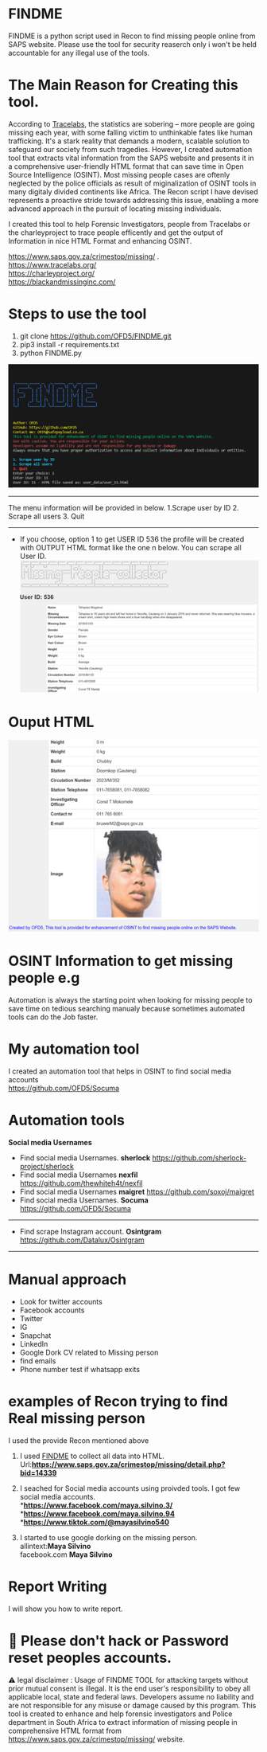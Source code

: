 # FINDME


FINDME is a python script used in Recon to find missing people online from SAPS website. Please use the tool for security reaserch only i won't be held accountable for any illegal use of the tools. 

#
# The Main Reason for Creating this tool.
According to <a href="https://www.tracelabs.org/">Tracelabs</a>, the statistics are sobering – more people are going missing each year, with some falling victim to unthinkable fates like human trafficking. It's a stark reality that demands a modern, scalable solution to safeguard our society from such tragedies. However, I created  automation tool that extracts vital information from the SAPS website and presents it in a comprehensive user-friendly HTML format that can save time in Open Source Intelligence (OSINT). Most missing people cases are oftenly neglected by the police officials as result of miginalization of OSINT tools in many digitaly divided continents like Africa. The Recon script I have devised represents a proactive stride towards addressing this issue, enabling a more advanced approach in the pursuit of locating missing individuals.



I created this tool to help Forensic Investigators, people from Tracelabs or the charleyproject to trace people efficently and get the output of Information in nice HTML Format and enhancing OSINT. 

https://www.saps.gov.za/crimestop/missing/ .
<br> 
https://www.tracelabs.org/
<br>
https://charleyproject.org/
<br>
https://blackandmissinginc.com/
#
# Steps to use the tool 
1. git clone https://github.com/OFD5/FINDME.git
2. pip3 install -r requirements.txt
3. python FINDME.py

![collector-OSINT logo](https://raw.githubusercontent.com/OFD5/FINDME/main/FIND-ME.PNG)


------------------------
The menu information will be provided in below.
1.Scrape user by ID
2. Scrape all users
3. Quit

-------------------------
* If you choose, option 1 to get USER ID 536 the profile will be created with OUTPUT HTML format like the one n below. You can scrape all User ID.
![Info-missing-logo](https://github.com/OFD5/FINDME/blob/main/Info-missing.PNG)
# Ouput HTML
![Info-missing-logo](https://github.com/OFD5/FINDME/blob/main/view-output.PNG)

# OSINT Information to get missing people e.g
Automation is always the starting point when looking for missing people to save time on tedious searching manualy because sometimes automated tools can do the Job faster.

# My automation tool
I created an automation tool that helps in OSINT to find social media accounts
<br>
https://github.com/OFD5/Socuma

# Automation tools 
**Social media Usernames**
- Find social media Usernames. **sherlock** https://github.com/sherlock-project/sherlock
- Find social media Usernames **nexfil** https://github.com/thewhiteh4t/nexfil
- Find social media Usernames  **maigret** https://github.com/soxoj/maigret
- Find social media Usernames. **Socuma** https://github.com/OFD5/Socuma
--------------------------------------------------------------------------------------------
- Find scrape Instagram account. **Osintgram** https://github.com/Datalux/Osintgram

---------------------------------------------------------------------------------------------

  

# Manual approach 
- Look for twitter accounts
- Facebook accounts
- Twitter
-  IG
- Snapchat
- LinkedIn
- Google Dork CV related to Missing person
- find emails
- Phone number test if whatsapp exits
  
# examples of Recon trying to find Real missing person 
I used the provide Recon mentioned above 

1. I used <a href="https://github.com/OFD5/FINDME">FINDME</a> to collect all data into HTML.
   Url:**https://www.saps.gov.za/crimestop/missing/detail.php?bid=14339**
2. I seached for Social media accounts using proivded tools. I got few social media accounts.
   <br>
   ***https://www.facebook.com/maya.silvino.3/**
   <br>
   ***https://www.facebook.com/maya.silvino.94**
   <br>
   ***https://www.tiktok.com/@mayasilvino540**

3. I started to use google dorking on the missing person.
   <br> allintext:**Maya Silvino**
   <br> facebook.com **Maya Silvino**
   
# Report Writing 

  I will show you how to write report.
#
  
# 🚫 Please don't hack  or Password reset peoples accounts.
⚠ legal disclaimer : Usage of FINDME TOOL for attacking targets without prior mutual consent is illegal. It is the end user's responsibility to obey all applicable local, state and federal laws. Developers assume no liability and are not responsible for any misuse or damage caused by this program. This tool is created to enhance and help forensic investigators and Police department in South Africa to extract information of missing people in comprehensive HTML format from https://www.saps.gov.za/crimestop/missing/ website. 
#
